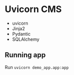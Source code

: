 # Uvicorn CMS

- uvicorn
- Jinja2
- Pydantic
- SQLAlchemy


## Running app

Run `uvicorn demo_app.app:app`
